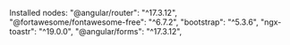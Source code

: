 Installed nodes:
    "@angular/router": "^17.3.12",
    "@fortawesome/fontawesome-free": "^6.7.2",
    "bootstrap": "^5.3.6",
    "ngx-toastr": "^19.0.0",
    "@angular/forms": "^17.3.12",
